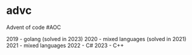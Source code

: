 # advc
 Advent of code #AOC

2019 - golang (solved in 2023)
2020 - mixed languages (solved in 2021) 
2021 - mixed languages
2022 - C#
2023 - C++
